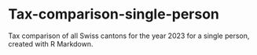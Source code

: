 # Tax-comparison-single-person
Tax comparison of all Swiss cantons for the year 2023 for a single person, created with R Markdown.
